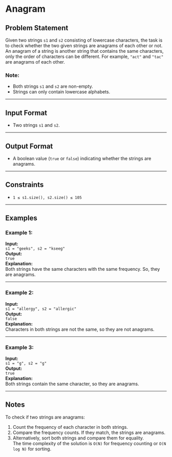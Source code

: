# Anagram

## Problem Statement

Given two strings `s1` and `s2` consisting of lowercase characters, the task is to check whether the two given strings are anagrams of each other or not.  
An anagram of a string is another string that contains the same characters, only the order of characters can be different. For example, `"act"` and `"tac"` are anagrams of each other.

### Note:
- Both strings `s1` and `s2` are non-empty.
- Strings can only contain lowercase alphabets.

---

## Input Format

- Two strings `s1` and `s2`.

---

## Output Format

- A boolean value (`true` or `false`) indicating whether the strings are anagrams.

---

## Constraints

- `1 ≤ s1.size(), s2.size() ≤ 105`

---

## Examples

### Example 1:
**Input:**  
`s1 = "geeks", s2 = "kseeg"`  
**Output:**  
`true`  
**Explanation:**  
Both strings have the same characters with the same frequency. So, they are anagrams.

---

### Example 2:
**Input:**  
`s1 = "allergy", s2 = "allergic"`  
**Output:**  
`false`  
**Explanation:**  
Characters in both strings are not the same, so they are not anagrams.

---

### Example 3:
**Input:**  
`s1 = "g", s2 = "g"`  
**Output:**  
`true`  
**Explanation:**  
Both strings contain the same character, so they are anagrams.

---

## Notes

To check if two strings are anagrams:
1. Count the frequency of each character in both strings.
2. Compare the frequency counts. If they match, the strings are anagrams.
3. Alternatively, sort both strings and compare them for equality.  
The time complexity of the solution is `O(N)` for frequency counting or `O(N log N)` for sorting.